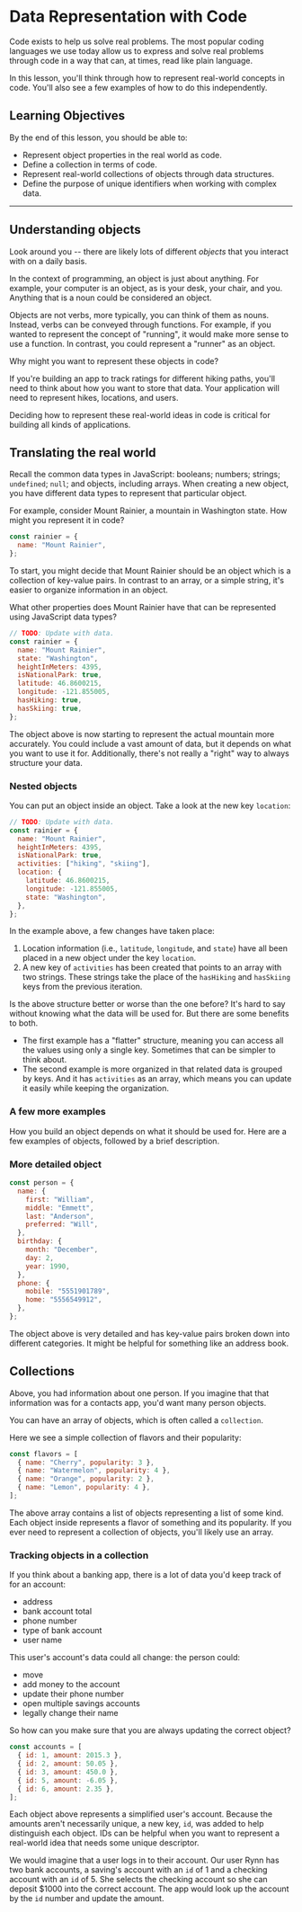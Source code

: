 # Data Representation with Code

Code exists to help us solve real problems. The most popular coding languages we use today allow us to express and solve real problems through code in a way that can, at times, read like plain language.

In this lesson, you'll think through how to represent real-world concepts in code. You'll also see a few examples of how to do this independently.

## Learning Objectives

By the end of this lesson, you should be able to:

- Represent object properties in the real world as code.
- Define a collection in terms of code.
- Represent real-world collections of objects through data structures.
- Define the purpose of unique identifiers when working with complex data.

---

## Understanding objects

Look around you -- there are likely lots of different _objects_ that you interact with on a daily basis.

In the context of programming, an object is just about anything. For example, your computer is an object, as is your desk, your chair, and you. Anything that is a noun could be considered an object.

Objects are not verbs, more typically, you can think of them as nouns. Instead, verbs can be conveyed through functions. For example, if you wanted to represent the concept of "running", it would make more sense to use a function. In contrast, you could represent a "runner" as an object.

Why might you want to represent these objects in code?

If you're building an app to track ratings for different hiking paths, you'll need to think about how you want to store that data. Your application will need to represent hikes, locations, and users.

Deciding how to represent these real-world ideas in code is critical for building all kinds of applications.

## Translating the real world

Recall the common data types in JavaScript: booleans; numbers; strings; `undefined`; `null`; and objects, including arrays. When creating a new object, you have different data types to represent that particular object.

For example, consider Mount Rainier, a mountain in Washington state. How might you represent it in code?

```js
const rainier = {
  name: "Mount Rainier",
};
```

To start, you might decide that Mount Rainier should be an object which is a collection of key-value pairs. In contrast to an array, or a simple string, it's easier to organize information in an object.

What other properties does Mount Rainier have that can be represented using JavaScript data types?

```js
// TODO: Update with data.
const rainier = {
  name: "Mount Rainier",
  state: "Washington",
  heightInMeters: 4395,
  isNationalPark: true,
  latitude: 46.8600215,
  longitude: -121.855005,
  hasHiking: true,
  hasSkiing: true,
};
```

The object above is now starting to represent the actual mountain more accurately. You could include a vast amount of data, but it depends on what you want to use it for. Additionally, there's not really a "right" way to always structure your data.

### Nested objects

You can put an object inside an object. Take a look at the new key `location`:

```js
// TODO: Update with data.
const rainier = {
  name: "Mount Rainier",
  heightInMeters: 4395,
  isNationalPark: true,
  activities: ["hiking", "skiing"],
  location: {
    latitude: 46.8600215,
    longitude: -121.855005,
    state: "Washington",
  },
};
```

In the example above, a few changes have taken place:

1. Location information (i.e., `latitude`, `longitude`, and `state`) have all been placed in a new object under the key `location`.
1. A new key of `activities` has been created that points to an array with two strings. These strings take the place of the `hasHiking` and `hasSkiing` keys from the previous iteration.

Is the above structure better or worse than the one before? It's hard to say without knowing what the data will be used for. But there are some benefits to both.

- The first example has a "flatter" structure, meaning you can access all the values using only a single key. Sometimes that can be simpler to think about.
- The second example is more organized in that related data is grouped by keys. And it has `activities` as an array, which means you can update it easily while keeping the organization.

### A few more examples

How you build an object depends on what it should be used for. Here are a few examples of objects, followed by a brief description.

### More detailed object

```js
const person = {
  name: {
    first: "William",
    middle: "Emmett",
    last: "Anderson",
    preferred: "Will",
  },
  birthday: {
    month: "December",
    day: 2,
    year: 1990,
  },
  phone: {
    mobile: "5551901789",
    home: "5556549912",
  },
};
```

The object above is very detailed and has key-value pairs broken down into different categories. It might be helpful for something like an address book.

## Collections

Above, you had information about one person. If you imagine that that information was for a contacts app, you'd want many person objects.

You can have an array of objects, which is often called a `collection`.

Here we see a simple collection of flavors and their popularity:

```js
const flavors = [
  { name: "Cherry", popularity: 3 },
  { name: "Watermelon", popularity: 4 },
  { name: "Orange", popularity: 2 },
  { name: "Lemon", popularity: 4 },
];
```

The above array contains a list of objects representing a list of some kind. Each object inside represents a flavor of something and its popularity. If you ever need to represent a collection of objects, you'll likely use an array.

### Tracking objects in a collection

If you think about a banking app, there is a lot of data you'd keep track of for an account:

- address
- bank account total
- phone number
- type of bank account
- user name

This user's account's data could all change: the person could:

- move
- add money to the account
- update their phone number
- open multiple savings accounts
- legally change their name

So how can you make sure that you are always updating the correct object?

```js
const accounts = [
  { id: 1, amount: 2015.3 },
  { id: 2, amount: 50.05 },
  { id: 3, amount: 450.0 },
  { id: 5, amount: -6.05 },
  { id: 6, amount: 2.35 },
];
```

Each object above represents a simplified user's account. Because the amounts aren't necessarily unique, a new key, `id`, was added to help distinguish each object. IDs can be helpful when you want to represent a real-world idea that needs some unique descriptor.

We would imagine that a user logs in to their account. Our user Rynn has two bank accounts, a saving's account with an `id` of 1 and a checking account with an `id` of 5. She selects the checking account so she can deposit $1000 into the correct account. The app would look up the account by the `id` number and update the amount.
